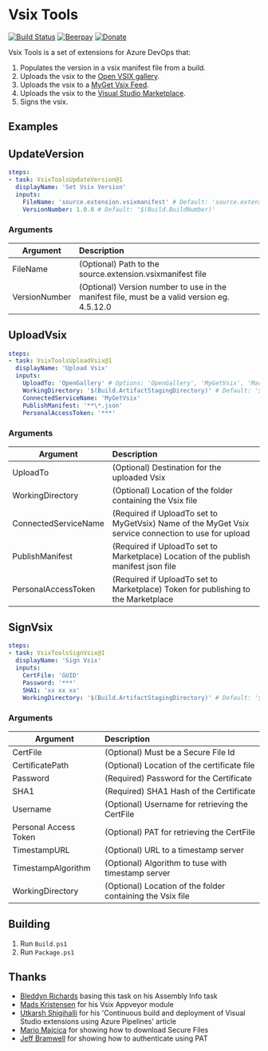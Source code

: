 # Vsix Tools

[![Build Status](https://dev.azure.com/sboulema/VsixTools/_apis/build/status/VsixTools-CI)](https://dev.azure.com/sboulema/VsixTools/_build/latest?definitionId=3)
[![Beerpay](https://img.shields.io/beerpay/sboulema/VsixTools.svg?style=flat)](https://beerpay.io/sboulema/VsixTools)
[![Donate](https://img.shields.io/badge/%F0%9F%92%B0-Donate-green.svg)](https://beerpay.io/sboulema/VsixTools)

Vsix Tools is a set of extensions for Azure DevOps that:
1. Populates the version in a vsix manifest file from a build.
2. Uploads the vsix to the [Open VSIX gallery](http://vsixgallery.com/).
3. Uploads the vsix to a [MyGet Vsix Feed](https://www.myget.org/vsix).
4. Uploads the vsix to the [Visual Studio Marketplace](https://marketplace.visualstudio.com/).
5. Signs the vsix.

## Examples
## UpdateVersion
```yml
steps:
- task: VsixToolsUpdateVersion@1
  displayName: 'Set Vsix Version'
  inputs:
    FileName: 'source.extension.vsixmanifest' # Default: 'source.extension.vsixmanifest'
    VersionNumber: 1.0.0 # Default: '$(Build.BuildNumber)'
```

### Arguments
| Argument      | Description   |
| ------------- |:------------- |
| FileName      | (Optional) Path to the source.extension.vsixmanifest file                                   |
| VersionNumber | (Optional) Version number to use in the manifest file, must be a valid version eg. 4.5.12.0 |

## UploadVsix
```yml
steps:
- task: VsixToolsUploadVsix@1
  displayName: 'Upload Vsix'
  inputs:
    UploadTo: 'OpenGallery' # Options: 'OpenGallery', 'MyGetVsix', 'Marketplace'; Default: OpenGallery
    WorkingDirectory: '$(Build.ArtifactStagingDirectory)' # Default: '$(Build.ArtifactStagingDirectory)'
    ConnectedServiceName: 'MyGetVsix'
    PublishManifest: '**\*.json'
    PersonalAccessToken: '***'
```

### Arguments
| Argument      | Description   |
| ------------- |:------------- |
| UploadTo             | (Optional) Destination for the uploaded Vsix               |
| WorkingDirectory     | (Optional) Location of the folder containing the Vsix file |
| ConnectedServiceName | (Required if UploadTo set to MyGetVsix) Name of the MyGet Vsix service connection to use for upload |
| PublishManifest      | (Required if UploadTo set to Marketplace) Location of the publish manifest json file |
| PersonalAccessToken  | (Required if UploadTo set to Marketplace) Token for publishing to the Marketplace |

## SignVsix
```yml
steps:
- task: VsixToolsSignVsix@1
  displayName: 'Sign Vsix'
  inputs:
    CertFile: 'GUID'
    Password: '***' 
    SHA1: 'xx xx xx'
    WorkingDirectory: '$(Build.ArtifactStagingDirectory)' # Default: '$(Build.ArtifactStagingDirectory)'
```

### Arguments
| Argument      | Description   |
| ------------- |:------------- |
| CertFile              | (Optional) Must be a Secure File Id |
| CertificatePath       | (Optional) Location of the certificate file |
| Password              | (Required) Password for the Certificate |
| SHA1                  | (Required) SHA1 Hash of the Certificate |
| Username              | (Optional) Username for retrieving the CertFile |
| Personal Access Token | (Optional) PAT for retrieving the CertFile |
| TimestampURL          | (Optional) URL to a timestamp server |
| TimestampAlgorithm    | (Optional) Algorithm to tuse with timestamp server |
| WorkingDirectory      | (Optional) Location of the folder containing the Vsix file |

## Building
1. Run `Build.ps1`
2. Run `Package.ps1`

## Thanks
- [Bleddyn Richards](https://github.com/BMuuN/vsts-assemblyinfo-task) basing this task on his Assembly Info task
- [Mads Kristensen](https://github.com/madskristensen/ExtensionScripts) for his Vsix Appveyor module
- [Utkarsh Shigihalli](https://www.visualstudiogeeks.com/devops/continuous-build-and-deployment-of-visual-studio-extensions) for his 'Continuous build and deployment of Visual Studio extensions using Azure Pipelines' article
- [Mario Majcica](https://github.com/Microsoft/azure-pipelines-task-lib/issues/280) for showing how to download Secure Files
- [Jeff Bramwell](https://blog.devmatter.com/calling-vsts-apis-with-powershell/) for showing how to authenticate using PAT
